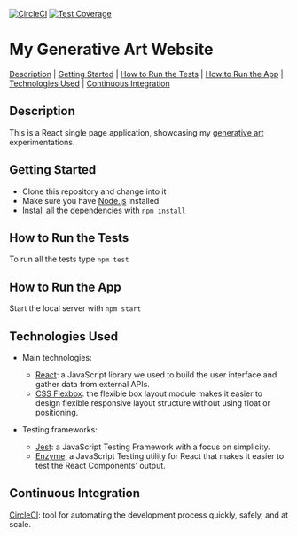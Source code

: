 [![CircleCI](https://circleci.com/gh/AndreaDiotallevi/website.svg?style=shield)](https://circleci.com/gh/AndreaDiotallevi/andreadiotallevi.com) [![Test Coverage](https://api.codeclimate.com/v1/badges/3da069d854d6c628e1b1/test_coverage)](https://codeclimate.com/github/AndreaDiotallevi/andreadiotallevi.com/test_coverage)

# My Generative Art Website

[Description](#description) | [Getting Started](#getting-started) | [How to Run the Tests](#how-to-run-the-tests) | [How to Run the App](#how-to-run-the-app) | [Technologies Used](#technologies-used) | [Continuous Integration](#continuous-integration)

## Description

This is a React single page application, showcasing my [generative art](https://github.com/AndreaDiotallevi/generative-art) experimentations.

## Getting Started

* Clone this repository and change into it
* Make sure you have [Node.js](https://nodejs.org/en/download/) installed
* Install all the dependencies with ```npm install```

## How to Run the Tests

To run all the tests type ```npm test```

## How to Run the App

Start the local server with ```npm start```

## Technologies Used

- Main technologies:
  * [React](https://reactjs.org/): a JavaScript library we used to build the user interface and gather data from external APIs.
  * [CSS Flexbox](https://developer.mozilla.org/en-US/docs/Web/CSS/CSS_Flexible_Box_Layout/Basic_Concepts_of_Flexbox): the flexible box layout module makes it easier to design flexible responsive layout structure without using float or positioning.
  
- Testing frameworks:
  * [Jest](https://jestjs.io/): a JavaScript Testing Framework with a focus on simplicity.
  * [Enzyme](https://www.npmjs.com/package/enzyme): a JavaScript Testing utility for React that makes it easier to test the React Components' output.
  
## Continuous Integration

[CircleCI](https://circleci.com/): tool for automating the development process quickly, safely, and at scale.
